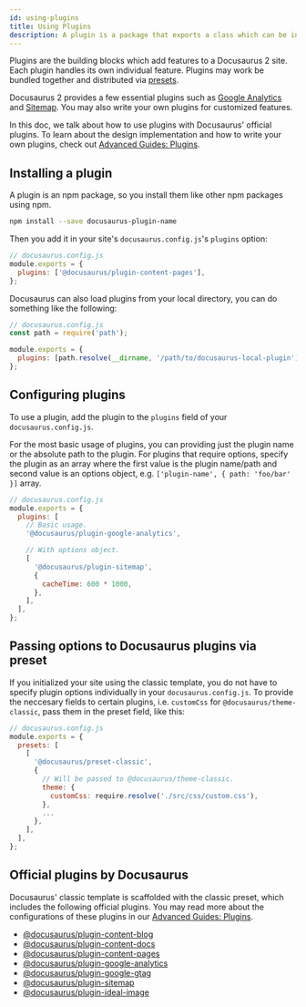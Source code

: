 ```yaml
---
id: using-plugins
title: Using Plugins
description: A plugin is a package that exports a class which can be instantiated with configurable options (provided by the user) and its various lifecycle methods will be invoked by the Docusaurus runtime.
---
```


Plugins are the building blocks which add features to a Docusaurus 2 site. Each plugin handles its own individual feature. Plugins may work be bundled together and distributed via [presets](advanced-presets.md).

Docusaurus 2 provides a few essential plugins such as [Google Analytics](advanced-plugins.md#docusaurusplugin-google-analytics) and [Sitemap](advanced-plugins.md#docusaurusplugin-sitemap). You may also write your own plugins for customized features.

In this doc, we talk about how to use plugins with Docusaurus' official plugins. To learn about the design implementation and how to write your own plugins, check out [Advanced Guides: Plugins](advanced-plugins.md).

## Installing a plugin

A plugin is an npm package, so you install them like other npm packages using npm.

```bash
npm install --save docusaurus-plugin-name
```

Then you add it in your site's `docusaurus.config.js`'s `plugins` option:

```jsx
// docusaurus.config.js
module.exports = {
  plugins: ['@docusaurus/plugin-content-pages'],
};
```

Docusaurus can also load plugins from your local directory, you can do something like the following:

```jsx
// docusaurus.config.js
const path = require('path');

module.exports = {
  plugins: [path.resolve(__dirname, '/path/to/docusaurus-local-plugin')],
};
```

## Configuring plugins

To use a plugin, add the plugin to the `plugins` field of your `docusaurus.config.js`.

For the most basic usage of plugins, you can providing just the plugin name or the absolute path to the plugin. For plugins that require options, specify the plugin as an array where the first value is the plugin name/path and second value is an options object, e.g. `['plugin-name', { path: 'foo/bar' }]` array.

```js
// docusaurus.config.js
module.exports = {
  plugins: [
    // Basic usage.
    '@docusaurus/plugin-google-analytics',

    // With options object.
    [
      '@docusaurus/plugin-sitemap',
      {
        cacheTime: 600 * 1000,
      },
    ],
  ],
};
```

## Passing options to Docusaurus plugins via preset

If you initialized your site using the classic template, you do not have to specify plugin options individually in your `docusaurus.config.js`. To provide the neccesary fields to certain plugins, i.e. `customCss` for `@docusaurus/theme-classic`, pass them in the preset field, like this:

```js
// docusaurus.config.js
module.exports = {
  presets: [
    [
      '@docusaurus/preset-classic',
      {
        // Will be passed to @docusaurus/theme-classic.
        theme: {
          customCss: require.resolve('./src/css/custom.css'),
        },
        ...
      },
    ],
  ],
};
```

## Official plugins by Docusaurus

Docusaurus' classic template is scaffolded with the classic preset, which includes the following official plugins. You may read more about the configurations of these plugins in our [Advanced Guides: Plugins](advanced-plugins.md).

- [@docusaurus/plugin-content-blog](https://github.com/facebook/docusaurus/tree/master/packages/docusaurus-plugin-content-blog)
- [@docusaurus/plugin-content-docs](https://github.com/facebook/docusaurus/tree/master/packages/docusaurus-plugin-content-docs-legacy)
- [@docusaurus/plugin-content-pages](https://github.com/facebook/docusaurus/tree/master/packages/docusaurus-plugin-content-pages)
- [@docusaurus/plugin-google-analytics](https://github.com/facebook/docusaurus/tree/master/packages/docusaurus-plugin-google-analytics)
- [@docusaurus/plugin-google-gtag](https://github.com/facebook/docusaurus/tree/master/packages/docusaurus-plugin-google-gtag)
- [@docusaurus/plugin-sitemap](https://github.com/facebook/docusaurus/tree/master/packages/docusaurus-plugin-sitemap)
- [@docusaurus/plugin-ideal-image](https://github.com/facebook/docusaurus/tree/master/packages/docusaurus-plugin-ideal-image)
